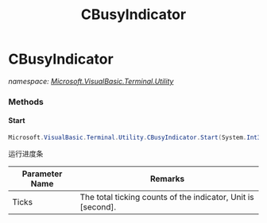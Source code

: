 ﻿---
title: CBusyIndicator
---

# CBusyIndicator
_namespace: [Microsoft.VisualBasic.Terminal.Utility](N-Microsoft.VisualBasic.Terminal.Utility.html)_





### Methods

#### Start
```csharp
Microsoft.VisualBasic.Terminal.Utility.CBusyIndicator.Start(System.Int32)
```
运行进度条

|Parameter Name|Remarks|
|--------------|-------|
|Ticks|The total ticking counts of the indicator, Unit is [second].|



